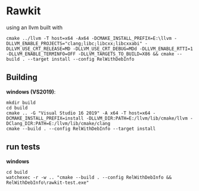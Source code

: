 # Rawkit

using an llvm built with

```
cmake ../llvm -T host=x64 -Ax64 -DCMAKE_INSTALL_PREFIX=E:\llvm -DLLVM_ENABLE_PROJECTS="clang;libc;libcxx;libcxxabi" -DLLVM_USE_CRT_RELEASE=MD -DLLVM_USE_CRT_DEBUG=MDd -DLLVM_ENABLE_RTTI=1 -DLLVM_ENABLE_TERMINFO=OFF -DLLVM_TARGETS_TO_BUILD=X86 && cmake --build . --target install --config RelWithDebInfo
```


## Building

__windows (VS2019)__:
```
mkdir build
cd build
cmake .. -G "Visual Studio 16 2019" -A x64 -T host=x64 -DCMAKE_INSTALL_PREFIX=install -DLLVM_DIR:PATH=E:/llvm/lib/cmake/llvm -DClang_DIR:PATH=E:/llvm/lib/cmake/clang
cmake --build . --config RelWithDebInfo --target install
```

## run tests

__windows__
```
cd build
watchexec -r -w .. "cmake --build . --config RelWithDebInfo && RelWithDebInfo\rawkit-test.exe"
```